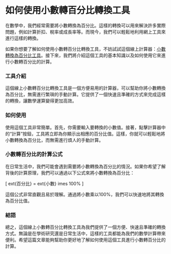 如何使用小數轉百分比轉換工具
==============

在數學中，我們經常需要將小數轉換為百分比。這樣的轉換可以用來解決許多實際問題，例如計算折扣、稅率或成長率等。而現今，我們可以輕鬆地利用網上工具來進行這樣的轉換。

如果你想要了解如何使用小數轉百分比轉換工具，不妨試試這個線上計算器：[小數轉換為百分比工具](https://www.onlinecalculatorsfree.com/zh-tw/convert/decimal-to-percent.html)。接下來，我們將介紹這個工具的基本知識以及如何使用它來進行小數轉百分比的計算。

### 工具介紹

這個線上小數轉百分比轉換工具是一個方便易用的計算器，可以幫助你將小數轉換為百分比，無需進行繁瑣的手動計算。它提供了一個快速且準確的方式來完成這樣的轉換，讓數學運算變得更加高效。

### 如何使用

使用這個工具非常簡單。首先，你需要輸入要轉換的小數值。接著，點擊計算器中的“計算”按鈕，工具將立即為你顯示出相應的百分比值。這樣，你就可以輕鬆地將小數轉換為百分比，而無需進行煩人的手動計算。

### 小數轉百分比的計算公式

在日常生活中，我們可能會遇到需要將小數轉換為百分比的情況。如果你希望了解背後的計算原理，我們可以通過以下公式來將小數轉換為百分比：

\[ ext{百分比} = ext{小數} imes 100% \]

這個公式非常直觀且易於理解。通過將小數乘以100%，我們可以快速地將其轉換為百分比值。

### 結語

總之，這個線上小數轉百分比轉換工具為我們提供了一個方便、快速且準確的轉換方式。無論是在學術研究還是日常生活中，這樣的工具都能為我們的數學計算帶來便利。希望這篇文章能夠幫助你更好地了解如何使用這個工具進行小數轉百分比的計算。